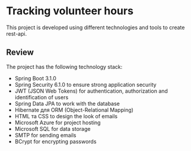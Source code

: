 # Tracking volunteer hours

This project is developed using different technologies and tools to create rest-api.

## Review

The project has the following technology stack:

- Spring Boot 3.1.0
- Spring Security 6.1.0 to ensure strong application security
- JWT (JSON Web Tokens) for authentication, authorization and identification of users
- Spring Data JPA to work with the database
- Hibernate для ORM (Object-Relational Mapping)
- HTML та CSS to design the look of emails
- Microsoft Azure for project hosting
- Microsoft SQL for data storage
- SMTP for sending emails
- BCrypt for encrypting passwords
